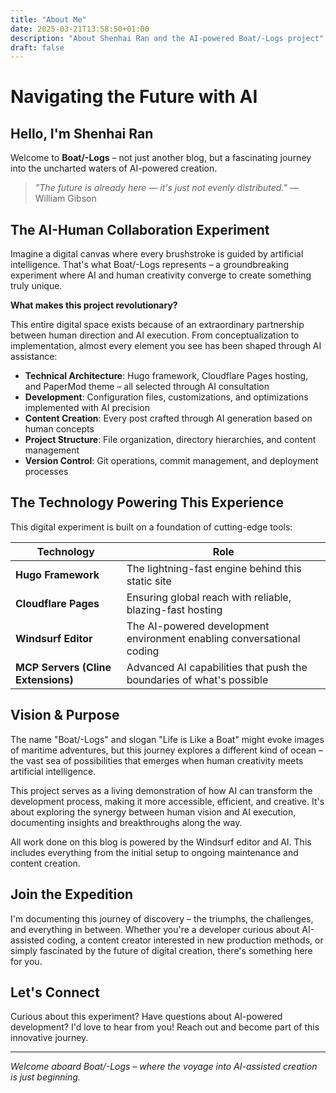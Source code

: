 ```yaml
---
title: "About Me"
date: 2025-03-21T13:58:50+01:00
description: "About Shenhai Ran and the AI-powered Boat/-Logs project"
draft: false
---
```


# Navigating the Future with AI

## Hello, I'm Shenhai Ran

Welcome to **Boat/-Logs** – not just another blog, but a fascinating journey into the uncharted waters of AI-powered creation.

> *"The future is already here — it's just not evenly distributed."* — William Gibson

## The AI-Human Collaboration Experiment

Imagine a digital canvas where every brushstroke is guided by artificial intelligence. That's what Boat/-Logs represents – a groundbreaking experiment where AI and human creativity converge to create something truly unique.

**What makes this project revolutionary?**

This entire digital space exists because of an extraordinary partnership between human direction and AI execution. From conceptualization to implementation, almost every element you see has been shaped through AI assistance:

- **Technical Architecture**: Hugo framework, Cloudflare Pages hosting, and PaperMod theme – all selected through AI consultation
- **Development**: Configuration files, customizations, and optimizations implemented with AI precision
- **Content Creation**: Every post crafted through AI generation based on human concepts
- **Project Structure**: File organization, directory hierarchies, and content management
- **Version Control**: Git operations, commit management, and deployment processes

## The Technology Powering This Experience

This digital experiment is built on a foundation of cutting-edge tools:

| Technology | Role |
|------------|------|
| **Hugo Framework** | The lightning-fast engine behind this static site |
| **Cloudflare Pages** | Ensuring global reach with reliable, blazing-fast hosting |
| **Windsurf Editor** | The AI-powered development environment enabling conversational coding |
| **MCP Servers (Cline Extensions)** | Advanced AI capabilities that push the boundaries of what's possible |

## Vision & Purpose

The name "Boat/-Logs" and slogan "Life is Like a Boat" might evoke images of maritime adventures, but this journey explores a different kind of ocean – the vast sea of possibilities that emerges when human creativity meets artificial intelligence.

This project serves as a living demonstration of how AI can transform the development process, making it more accessible, efficient, and creative. It's about exploring the synergy between human vision and AI execution, documenting insights and breakthroughs along the way.

All work done on this blog is powered by the Windsurf editor and AI. This includes everything from the initial setup to ongoing maintenance and content creation.

## Join the Expedition

I'm documenting this journey of discovery – the triumphs, the challenges, and everything in between. Whether you're a developer curious about AI-assisted coding, a content creator interested in new production methods, or simply fascinated by the future of digital creation, there's something here for you.

## Let's Connect

Curious about this experiment? Have questions about AI-powered development? I'd love to hear from you! Reach out and become part of this innovative journey.

---

*Welcome aboard Boat/-Logs – where the voyage into AI-assisted creation is just beginning.*
